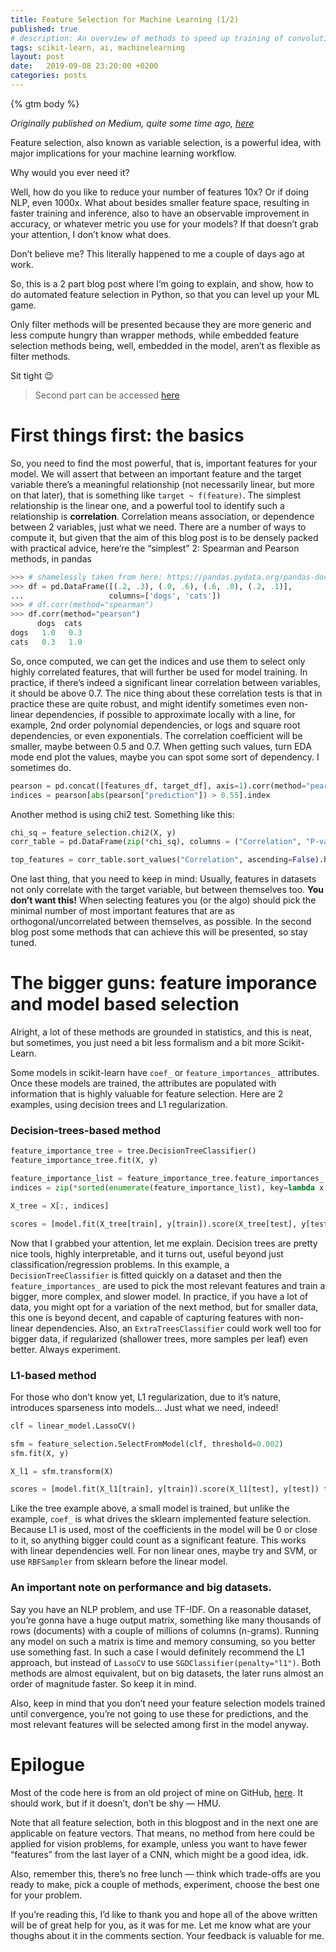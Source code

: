 ```yaml
---
title: Feature Selection for Machine Learning (1/2)
published: true
# description: An overview of methods to speed up training of convolutional neural networks without significant impact on the accuracy.
tags: scikit-learn, ai, machinelearning
layout: post
date:   2019-09-08 23:20:00 +0200
categories: posts
---
```


{% gtm body %}

_Originally published on Medium, quite some time ago, [here](https://towardsdatascience.com/feature-selection-for-machine-learning-1-2-1597d9ccb54a)_

Feature selection, also known as variable selection, is a powerful idea, with major implications for your machine learning workflow.

Why would you ever need it?

Well, how do you like to reduce your number of features 10x? Or if doing NLP, even 1000x. What about besides smaller feature space, resulting in faster training and inference, also to have an observable improvement in accuracy, or whatever metric you use for your models? If that doesn’t grab your attention, I don’t know what does.

Don’t believe me? This literally happened to me a couple of days ago at work.

So, this is a 2 part blog post where I’m going to explain, and show, how to do automated feature selection in Python, so that you can level up your ML game.

Only filter methods will be presented because they are more generic and less compute hungry than wrapper methods, while embedded feature selection methods being, well, embedded in the model, aren’t as flexible as filter methods.

Sit tight 😉

> Second part can be accessed [here]()

# First things first: the basics

So, you need to find the most powerful, that is, important features for your model. We will assert that between an important feature and the target variable there’s a meaningful relationship (not necessarily linear, but more on that later), that is something like `target ~ f(feature)`. The simplest relationship is the linear one, and a powerful tool to identify such a relationship is **correlation**. Correlation means association, or dependence between 2 variables, just what we need. There are a number of ways to compute it, but given that the aim of this blog post is to be densely packed with practical advice, here’re the “simplest” 2: Spearman and Pearson methods, in pandas

```python
>>> # shamelessly taken from here: https://pandas.pydata.org/pandas-docs/stable/reference/api/pandas.DataFrame.corr.html
>>> df = pd.DataFrame([(.2, .3), (.0, .6), (.6, .0), (.2, .1)],
...                   columns=['dogs', 'cats'])
>>> # df.corr(method="spearman")
>>> df.corr(method="pearson")
      dogs  cats
dogs   1.0   0.3
cats   0.3   1.0
```

So, once computed, we can get the indices and use them to select only highly correlated features, that will further be used for model training. In practice, if there’s indeed a significant linear correlation between variables, it should be above 0.7. The nice thing about these correlation tests is that in practice these are quite robust, and might identify sometimes even non-linear dependencies, if possible to approximate locally with a line, for example, 2nd order polynomial dependencies, or logs and square root dependencies, or even exponentials. The correlation coefficient will be smaller, maybe between 0.5 and 0.7. When getting such values, turn EDA mode end plot the values, maybe you can spot some sort of dependency. I sometimes do.

```python
pearson = pd.concat([features_df, target_df], axis=1).corr(method="pearson")
indices = pearson[abs(pearson["prediction"]) > 0.55].index
```

Another method is using chi2 test. Something like this:

```python
chi_sq = feature_selection.chi2(X, y)
corr_table = pd.DataFrame(zip(*chi_sq), columns = ("Correlation", "P-value"))

top_features = corr_table.sort_values("Correlation", ascending=False).head()["Correlation"]
```

One last thing, that you need to keep in mind: Usually, features in datasets not only correlate with the target variable, but between themselves too. **You don’t want this!** When selecting features you (or the algo) should pick the minimal number of most important features that are as orthogonal/uncorrelated between themselves, as possible. In the second blog post some methods that can achieve this will be presented, so stay tuned.

# The bigger guns: feature imporance and model based selection

Alright, a lot of these methods are grounded in statistics, and this is neat, but sometimes, you just need a bit less formalism and a bit more Scikit-Learn.

Some models in scikit-learn have `coef_` or `feature_importances_` attributes. Once these models are trained, the attributes are populated with information that is highly valuable for feature selection. Here are 2 examples, using decision trees and L1 regularization.


### Decision-trees-based method


```python
feature_importance_tree = tree.DecisionTreeClassifier()
feature_importance_tree.fit(X, y)

feature_importance_list = feature_importance_tree.feature_importances_.tolist()
indices = zip(*sorted(enumerate(feature_importance_list), key=lambda x: x[1], reverse=True)[:5])[0]

X_tree = X[:, indices]

scores = [model.fit(X_tree[train], y[train]).score(X_tree[test], y[test]) for train, test in kfcv]
```


Now that I grabbed your attention, let me explain. Decision trees are pretty nice tools, highly interpretable, and it turns out, useful beyond just classification/regression problems. In this example, a `DecisionTreeClassifier` is fitted quickly on a dataset and then the `feature_importances_` are used to pick the most relevant features and train a bigger, more complex, and slower model. In practice, if you have a lot of data, you might opt for a variation of the next method, but for smaller data, this one is beyond decent, and capable of capturing features with non-linear dependencies. Also, an `ExtraTreesClassifier` could work well too for bigger data, if regularized (shallower trees, more samples per leaf) even better. Always experiment.

### L1-based method

For those who don’t know yet, L1 regularization, due to it’s nature, introduces sparseness into models… Just what we need, indeed!

```python
clf = linear_model.LassoCV()

sfm = feature_selection.SelectFromModel(clf, threshold=0.002)
sfm.fit(X, y)

X_l1 = sfm.transform(X)

scores = [model.fit(X_l1[train], y[train]).score(X_l1[test], y[test]) for train, test in kfcv]
```

Like the tree example above, a small model is trained, but unlike the example, `coef_` is what drives the sklearn implemented feature selection. Because L1 is used, most of the coefficients in the model will be 0 or close to it, so anything bigger could count as a significant feature. This works with linear dependencies well. For non linear ones, maybe try and SVM, or use `RBFSampler` from sklearn before the linear model.

### An important note on performance and big datasets.

Say you have an NLP problem, and use TF-IDF. On a reasonable dataset, you’re gonna have a huge output matrix, something like many thousands of rows (documents) with a couple of millions of columns (n-grams). Running any model on such a matrix is time and memory consuming, so you better use something fast. In such a case I would definitely recommend the L1 approach, but instead of `LassoCV` to use `SGDClassifier(penalty="l1")`. Both methods are almost equivalent, but on big datasets, the later runs almost an order of magnitude faster. So keep it in mind.

Also, keep in mind that you don’t need your feature selection models trained until convergence, you’re not going to use these for predictions, and the most relevant features will be selected among first in the model anyway.

# Epilogue

Most of the code here is from an old project of mine on GitHub, [here](https://github.com/AlexandruBurlacu/MLExperiments/blob/master/machine-learning-and-a-bit-of-data-science/Breast_Cancer_feature_selection.ipynb). It should work, but if it doesn’t, don’t be shy — HMU.

Note that all feature selection, both in this blogpost and in the next one are applicable on feature vectors. That means, no method from here could be applied for vision problems, for example, unless you want to have fewer “features” from the last layer of a CNN, which might be a good idea, idk.

Also, remember this, there’s no free lunch — think which trade-offs are you ready to make, pick a couple of methods, experiment, choose the best one for your problem.

If you’re reading this, I’d like to thank you and hope all of the above written will be of great help for you, as it was for me. Let me know what are your thoughs about it in the comments section. Your feedback is valuable for me.